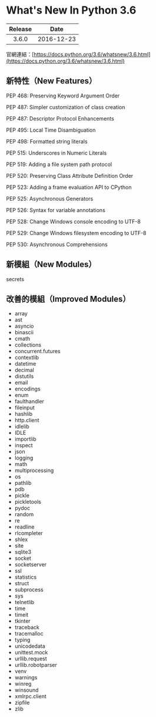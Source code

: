 # What's New In Python 3.6

| Release | Date |
| :---: | :---: |
| 3.6.0 | 2016-12-23 |

官網連結：[https://docs.python.org/3.6/whatsnew/3.6.html](https://docs.python.org/3.6/whatsnew/3.6.html)

## 新特性（New Features）

PEP 468: Preserving Keyword Argument Order

PEP 487: Simpler customization of class creation

PEP 487: Descriptor Protocol Enhancements

PEP 495: Local Time Disambiguation

PEP 498: Formatted string literals

PEP 515: Underscores in Numeric Literals

PEP 519: Adding a file system path protocol

PEP 520: Preserving Class Attribute Definition Order

PEP 523: Adding a frame evaluation API to CPython

PEP 525: Asynchronous Generators

PEP 526: Syntax for variable annotations

PEP 528: Change Windows console encoding to UTF-8

PEP 529: Change Windows filesystem encoding to UTF-8

PEP 530: Asynchronous Comprehensions

## 新模組（New Modules）

secrets

## 改善的模組（Improved Modules）

* array
* ast
* asyncio
* binascii
* cmath
* collections
* concurrent.futures
* contextlib
* datetime
* decimal
* distutils
* email
* encodings
* enum
* faulthandler
* fileinput
* hashlib
* http.client
* idlelib
* IDLE
* importlib
* inspect
* json
* logging
* math
* multiprocessing
* os
* pathlib
* pdb
* pickle
* pickletools
* pydoc
* random
* re
* readline
* rlcompleter
* shlex
* site
* sqlite3
* socket
* socketserver
* ssl
* statistics
* struct
* subprocess
* sys
* telnetlib
* time
* timeit
* tkinter
* traceback
* tracemalloc
* typing
* unicodedata
* unittest.mock
* urllib.request
* urllib.robotparser
* venv
* warnings
* winreg
* winsound
* xmlrpc.client
* zipfile
* zlib



